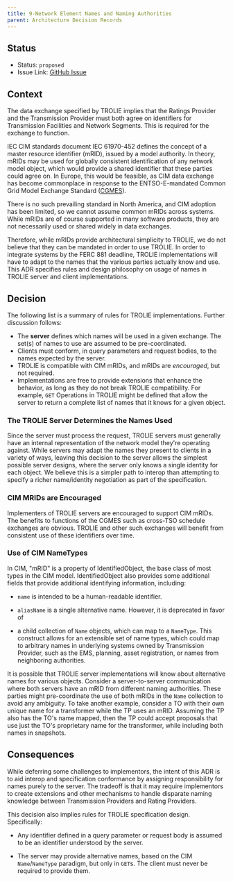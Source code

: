 ```yaml
---
title: 9-Network Element Names and Naming Authorities
parent: Architecture Decision Records
---
```


## Status

* Status: `proposed`
* Issue Link: [GitHub Issue](https://github.com/trolie/spec/issues/9)

## Context

The data exchange specified by TROLIE implies that the Ratings Provider and the
Transmission Provider must both agree on identifiers for Transmission Facilities
and Network Segments.  This is required for the exchange to function.

IEC CIM standards document IEC 61970-452 defines the concept of a master
resource identifier (mRID), issued by a model authority.  In theory, mRIDs may
be used for globally consistent identification of any network model object,
which would provide a shared identifier that these parties could agree on. In
Europe, this would be feasible, as CIM data exchange has become commonplace in
response to the ENTSO-E-mandated Common Grid Model Exchange Standard
([CGMES](https://www.entsoe.eu/data/cim/cim-for-grid-models-exchange/)).

There is no such prevailing standard in North America, and CIM adoption has been
limited, so we cannot assume common mRIDs across systems. While mRIDs are of
course supported in many software products, they are not necessarily used or
shared widely in data exchanges.

Therefore, while mRIDs provide architectural simplicity to TROLIE, we do not
believe that they can be mandated in order to use TROLIE. In order to integrate
systems by the FERC 881 deadline, TROLIE implementations will have to adapt to
the names that the various parties actually know and use. This ADR specifies
rules and design philosophy on usage of names in TROLIE server and client
implementations.

## Decision

The following list is a summary of rules for TROLIE implementations. Further
discussion follows:

* The **server** defines which names will be used in a given exchange.  The
  set(s) of names to use are assumed to be pre-coordinated.
* Clients must conform, in query parameters and request bodies, to the names
  expected by the server.
* TROLIE is compatible with CIM mRIDs, and mRIDs are _encouraged_, but not
  required.
* Implementations are free to provide extensions that enhance the behavior, as
  long as they do not break TROLIE compatibility. For example, `GET` Operations
  in TROLIE might be defined that allow the server to return a complete list of
  names that it knows for a given object.


### The TROLIE Server Determines the Names Used

Since the server must process the request, TROLIE servers must generally have an
internal representation of the network model they're operating against. While
servers may adapt the names they present to clients in a variety of ways,
leaving this decision to the server allows the simplest possible server designs,
where the server only knows a single identity for each object. We believe this
is a simpler path to interop than attempting to specify a richer name/identity
negotiation as part of the specification.

### CIM MRIDs are Encouraged

Implementers of TROLIE servers are encouraged to support CIM mRIDs. The
benefits to functions of the CGMES such as cross-TSO schedule exchanges are
obvious. TROLIE and other such exchanges will benefit from consistent use of
these identifiers over time.  

### Use of CIM NameTypes

In CIM, "mRID" is a property of IdentifiedObject, the base class of most types
in the CIM model. IdentifiedObject also provides some additional fields that
provide additional identifying information, including:

* `name` is intended to be a human-readable identifier.

* `aliasName` is a single alternative name. However, it is deprecated in favor
  of

* a child collection of `Name` objects, which can map to a `NameType`. This
  construct allows for an extensible set of name types, which could map to
  arbitrary names in underlying systems owned by Transmission Provider, such as
  the EMS, planning, asset registration, or names from neighboring
  authorities.

It is possible that TROLIE server implementations will know about alternative
names for various objects. Consider a server-to-server communication where both
servers have an mRID from different naming authorities. These parties might
pre-coordinate the use of both mRIDs in the `Name` collection to avoid any
ambiguity. To take another example, consider a TO with their own unique name
for a transformer while the TP uses an mRID. Assuming the TP also has the TO's
name mapped, then the TP could accept proposals that use just the TO's
proprietary name for the transformer, while including both names in snapshots.

## Consequences

While deferring some challenges to implementors, the intent of this ADR is to
aid interop and specification conformance by assigning responsibility for names
purely to the server. The tradeoff is that it may require implementors to
create extensions and other mechanisms to handle disparate naming knowledge
between Transmission Providers and Rating Providers.

This decision also implies rules for TROLIE specification design.  Specifically:

* Any identifier defined in a query parameter or request body is assumed to be
  an identifier understood by the server.

* The server may provide alternative names, based on the CIM `Name`/`NameType`
  paradigm, but only in `GET`s.  The client must never be required to provide
  them.